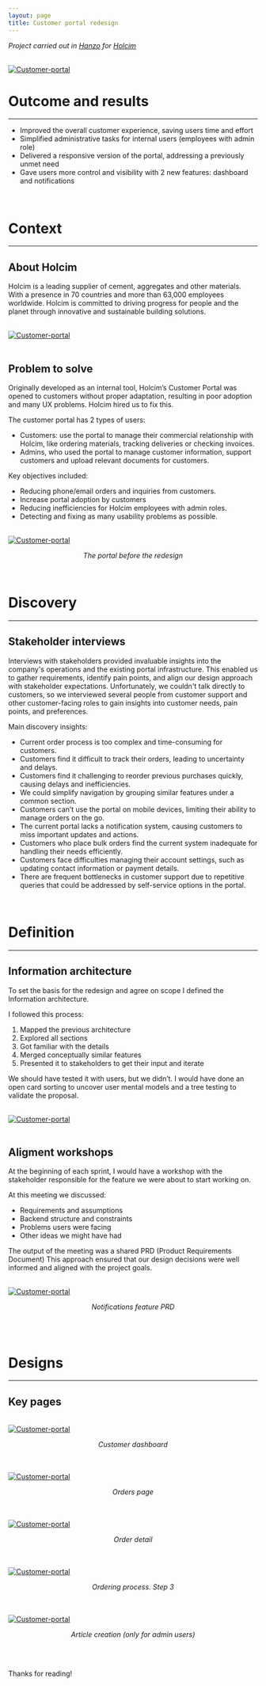```yaml
---
layout: page
title: Customer portal redesign
---
```



*Project carried out in [Hanzo](https://hanzo.es/) for [Holcim](https://www.holcim.com/)*<br>

<br>
<a href="{{ https://danielszt.github.io/ }}/assets/hcp1.png" target="_blank"><img src="{{ https://danielszt.github.io/ }}/assets/hcp1.png" alt="Customer-portal" class="inline"/></a>

<br>

# Outcome and results
---
- Improved the overall customer experience, saving users time and effort
- Simplified administrative tasks for internal users (employees with admin role)
- Delivered a responsive version of the portal, addressing a previously unmet need
- Gave users more control and visibility with 2 new features: dashboard and notifications

<br>

# Context
---
## About Holcim

Holcim is a leading supplier of cement, aggregates and other materials. With a presence in 70 countries and more than 63,000 employees worldwide. Holcim is committed to driving progress for people and the planet through innovative and sustainable building solutions.

<br>
<a href="{{ https://danielszt.github.io/ }}/assets/hcp2.png" target="_blank"><img src="{{ https://danielszt.github.io/ }}/assets/hcp2.png" alt="Customer-portal" class="inline"/></a>
<br>
<br>

## Problem to solve

Originally developed as an internal tool, Holcim’s Customer Portal was opened to customers without proper adaptation, resulting in poor adoption and many UX problems. Holcim hired us to fix this. 

The customer portal has 2 types of users:
- Customers:  use the portal to manage their commercial relationship with Holcim, like ordering materials, tracking deliveries or  checking invoices.
- Admins, who used the portal to manage customer information, support customers and upload relevant documents for customers.

Key objectives included:
- Reducing phone/email orders and inquiries from customers.
- Increase portal adoption by customers
- Reducing inefficiencies for Holcim employees with admin roles.
- Detecting and fixing as many usability problems as possible.

<br>
<a href="{{ https://danielszt.github.io/ }}/assets/hcp3.png" target="_blank"><img src="{{ https://danielszt.github.io/ }}/assets/hcp3.png" alt="Customer-portal" class="inline"/></a>
<p><em><center>The portal before the redesign</center></em></p>

<br>

# Discovery
---
## Stakeholder interviews

Interviews with stakeholders provided invaluable insights into the company's operations and the existing portal infrastructure. This enabled us to gather requirements, identify pain points, and align our design approach with stakeholder expectations. Unfortunately, we couldn't talk directly to customers, so we interviewed several people from customer support and other customer-facing roles to gain insights into customer needs, pain points, and preferences.

Main discovery insights:
- Current order process is too complex and time-consuming for customers.
- Customers find it difficult to track their orders, leading to uncertainty and delays.
- Customers find it challenging to reorder previous purchases quickly, causing delays and inefficiencies.
- We could simplify navigation by grouping similar features under a common section.
- Customers can’t use the portal on mobile devices, limiting their ability to manage orders on the go.
- The current portal lacks a notification system, causing customers to miss important updates and actions.
- Customers who place bulk orders find the current system inadequate for handling their needs efficiently.
- Customers face difficulties managing their account settings, such as updating contact information or payment details.
- There are frequent bottlenecks in customer support due to repetitive queries that could be addressed by self-service options in the portal.
  
<br>

# Definition
---

## Information architecture

To set the basis for the redesign and  agree on scope I defined the Information architecture. 

I followed this process: 
1. Mapped the previous architecture
2. Explored all sections
3. Got familiar with the details
4. Merged conceptually similar features
5. Presented it to stakeholders to get their input and iterate 

We should have tested it with users, but we didn’t. I would have done an open card sorting to uncover user mental models and a tree testing to validate the proposal.

<br>
<a href="{{ https://danielszt.github.io/ }}/assets/hcp4.png" target="_blank"><img src="{{ https://danielszt.github.io/ }}/assets/hcp4.png" alt="Customer-portal" class="inline"/></a>
<br>
<br>

## Aligment workshops

At the beginning of each sprint, I would have a workshop with the stakeholder responsible for the feature we were about to start working on.

At this meeting we discussed:
- Requirements and assumptions
- Backend structure and constraints
- Problems users were facing
- Other ideas we might have had

The output of the meeting was a shared PRD (Product Requirements Document) This approach ensured that our design decisions were well informed and aligned with the project goals.

<br>
<a href="{{ https://danielszt.github.io/ }}/assets/hcp5.png" target="_blank"><img src="{{ https://danielszt.github.io/ }}/assets/hcp5.png" alt="Customer-portal" class="inline"/></a>
<p><em><center>Notifications feature PRD</center></em></p>
<br>
<br>

# Designs
---

## Key pages


<br>
<a href="{{ https://danielszt.github.io/ }}/assets/hcp6.png" target="_blank"><img src="{{ https://danielszt.github.io/ }}/assets/hcp6.png" alt="Customer-portal" class="inline"/></a>
<p><em><center>Customer dashboard</center></em></p>

<br>
<br>
<a href="{{ https://danielszt.github.io/ }}/assets/hcp7.png" target="_blank"><img src="{{ https://danielszt.github.io/ }}/assets/hcp7.png" alt="Customer-portal" class="inline"/></a>
<p><em><center>Orders page</center></em></p>

<br>
<br>
<a href="{{ https://danielszt.github.io/ }}/assets/hcp8.png" target="_blank"><img src="{{ https://danielszt.github.io/ }}/assets/hcp8.png" alt="Customer-portal" class="inline"/></a>
<p><em><center>Order detail</center></em></p>

<br>
<br>
<a href="{{ https://danielszt.github.io/ }}/assets/hcp9.png" target="_blank"><img src="{{ https://danielszt.github.io/ }}/assets/hcp9.png" alt="Customer-portal" class="inline"/></a>
<p><em><center>Ordering process. Step 3</center></em></p>

<br>
<br>
<a href="{{ https://danielszt.github.io/ }}/assets/hcp10.png" target="_blank"><img src="{{ https://danielszt.github.io/ }}/assets/hcp10.png" alt="Customer-portal" class="inline"/></a>
<p><em><center>Article creation (only for admin users)</center></em></p>
<br>
<br>

Thanks for reading!
